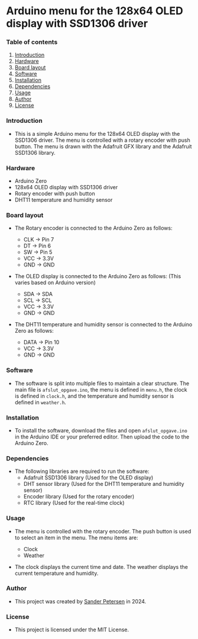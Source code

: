 # Arduino menu for the 128x64 OLED display with SSD1306 driver

### Table of contents
1. [Introduction](#introduction)
2. [Hardware](#hardware)
3. [Board layout](#board-layout)
4. [Software](#software)
5. [Installation](#installation)
6. [Dependencies](#dependencies)
7. [Usage](#usage)
8. [Author](#author)
9. [License](#license)

### Introduction
* This is a simple Arduino menu for the 128x64 OLED display with the SSD1306 driver. The menu is controlled with a rotary encoder with push button. The menu is drawn with the Adafruit GFX library and the Adafruit SSD1306 library.

### Hardware
* Arduino Zero
* 128x64 OLED display with SSD1306 driver
* Rotary encoder with push button
* DHT11 temperature and humidity sensor

### Board layout
* The Rotary encoder is connected to the Arduino Zero as follows:
  * CLK -> Pin 7
  * DT -> Pin 6
  * SW -> Pin 5
  * VCC -> 3.3V
  * GND -> GND

* The OLED display is connected to the Arduino Zero as follows: (This varies based on Arduino version)
    * SDA -> SDA
    * SCL -> SCL
    * VCC -> 3.3V
    * GND -> GND

* The DHT11 temperature and humidity sensor is connected to the Arduino Zero as follows:
  * DATA -> Pin 10
  * VCC -> 3.3V
  * GND -> GND

### Software
* The software is split into multiple files to maintain a clear structure. The main file is `afslut_opgave.ino`, the menu is defined in `menu.h`, the clock is defined in `clock.h`, and the temperature and humidity sensor is defined in `weather.h`.

### Installation
* To install the software, download the files and open `afslut_opgave.ino` in the Arduino IDE or your preferred editor. Then upload the code to the Arduino Zero.

### Dependencies
* The following libraries are required to run the software:
  * Adafruit SSD1306 library (Used for the OLED display)
  * DHT sensor library (Used for the DHT11 temperature and humidity sensor)
  * Encoder library (Used for the rotary encoder)
  * RTC library (Used for the real-time clock)

### Usage
* The menu is controlled with the rotary encoder. The push button is used to select an item in the menu. The menu items are:
  * Clock
  * Weather

* The clock displays the current time and date. The weather displays the current temperature and humidity.

### Author
* This project was created by [Sander Petersen](https://github.com/Ezague) in 2024.

### License
* This project is licensed under the MIT License.